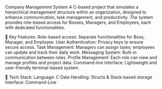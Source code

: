 Company Management System
A C-based project that simulates a hierarchical management structure within an organization, designed to enhance communication, task management, and productivity. The system provides role-based access for Bosses, Managers, and Employees, each with dedicated functionalities.

🔹 Key Features:
Role-based access: Separate functionalities for Boss, Manager, and Employee.
User Authentication: Privacy keys to ensure secure access.
Task Management: Managers can assign tasks; employees can update and track their daily work.
Messaging System: Built-in communication between roles.
Profile Management: Each role can view and manage profiles and project data.
Command-line Interface: Lightweight and user-friendly terminal-based system.

🔹 Tech Stack:
Language: C
Data Handling: Structs & Stack-based storage
Interface: Command-Line
